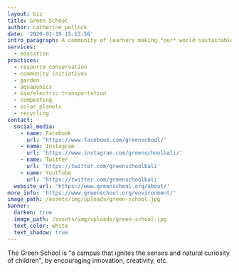 ```yaml
---
layout: biz
title: Green School
author: catherine_pollock
date: '2020-01-19 15:13:56'
intro_paragraph: A community of learners making *our* world sustainable
services:
  - education
practices:
  - resource conservation
  - community initiatives
  - garden
  - aquaponics
  - bio/electric transportation
  - composting
  - solar planels
  - recycling
contact:
  social_media:
    - name: Facebook
      url: 'https://www.facebook.com/greenschool/'
    - name: Instagram
      url: 'https://www.instagram.com/greenschoolbali/'
    - name: Twitter
      url: 'https://twitter.com/greenschoolbali'
    - name: YoutTube
      url: 'https://twitter.com/greenschoolbali'
  website_url: 'https://www.greenschool.org/about/'
more_info: 'https://www.greenschool.org/environment/'
image_path: /assets/img/uploads/green-school.jpg
banner:
  darken: true
  image_path: /assets/img/uploads/green-school.jpg
  text_color: white
  text_shadow: true
---
```

The Green School is "a campus that ignites the senses and natural curiosity of children", by encouraging innovation, creativity, etc.

